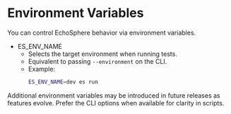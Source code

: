 # Environment Variables

You can control EchoSphere behavior via environment variables.

- ES_ENV_NAME
  - Selects the target environment when running tests.
  - Equivalent to passing `--environment` on the CLI.
  - Example:
    ```sh
    ES_ENV_NAME=dev es run
    ```

Additional environment variables may be introduced in future releases as features evolve. Prefer the CLI options when available for clarity in scripts.
